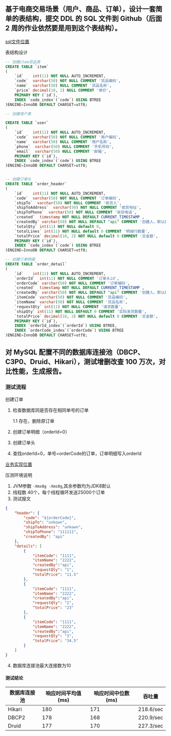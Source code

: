 ## 基于电商交易场景（用户、商品、订单），设计一套简单的表结构，提交 DDL 的 SQL 文件到 Github（后面 2 周的作业依然要是用到这个表结构）。
[sql文件位置](./src/main/resources/db/migration/)

表结构设计
```sql
-- 创建item货品表
CREATE TABLE `item`
(
    `id`    int(11) NOT NULL AUTO_INCREMENT,
    `code`  varchar(50) NOT NULL COMMENT '货品编码',
    `name`  varchar(50) NULL COMMENT '货品名称',
    `price` decimal(10, 2) NULL COMMENT '单价',
    PRIMARY KEY (`id`),
    INDEX `code_index`(`code`) USING BTREE
)ENGINE=InnoDB DEFAULT CHARSET=utf8;

-- 创建用户表

CREATE TABLE `user`
(
    `id`    int(11) NOT NULL AUTO_INCREMENT,
    `code`  varchar(50) NOT NULL COMMENT '用户编码',
    `name`  varchar(50) NULL COMMENT '用户名称',
    `phone`  varchar(50) NULL COMMENT '手机号码',
    `email`  varchar(50) NULL COMMENT '邮箱',
    PRIMARY KEY (`id`),
    INDEX `code_index`(`code`) USING BTREE
)ENGINE=InnoDB DEFAULT CHARSET=utf8;


-- 创建订单头
CREATE TABLE `order_header`
(
    `id`    int(11) NOT NULL AUTO_INCREMENT,
    `code`  varchar(50) NOT NULL COMMENT '订单编码',
    `shipTo`  varchar(50) NOT NULL COMMENT '收货人',
    `shipToAddress`  varchar(50) NOT NULL COMMENT '收货地址',
    `shipToPhone`  varchar(50) NOT NULL COMMENT '收货电话',
    `created`  timestamp NOT NULL DEFAULT CURRENT_TIMESTAMP ,
    `createdBy` varchar(50) NOT NULL DEFAULT "api" COMMENT '创建人，默认接口创建',
    `totalQty` int(11) NOT NULL default 0,
    `totalLines` int(11) NOT NULL default 0 COMMENT '明细行数量',
    `totalPrice` decimal(10, 2) NOT NULL default 0 COMMENT '总金额',
    PRIMARY KEY (`id`),
    INDEX `code_index`(`code`) USING BTREE
)ENGINE=InnoDB DEFAULT CHARSET=utf8;

-- 创建订单明细
CREATE TABLE `order_detail`
(
    `id`    int(11) NOT NULL AUTO_INCREMENT,
    `orderId`  int(11) NOT NULL COMMENT '订单头id',
    `orderCode` varchar(50) NOT NULL COMMENT '订单编码',
    `created`  timestamp NOT NULL DEFAULT CURRENT_TIMESTAMP ,
    `createdBy` varchar(50) NOT NULL DEFAULT "api" COMMENT '创建人，默认接口创建',
    `itemCode` varchar(50) NOT NULL COMMENT '货品编码',
    `itemName` varchar(50) NOT NULL COMMENT '货品名称',
    `requestQty` int(11) NOT NULL COMMENT '请求数量',
    `shipQty` int(11) NOT NULL DEFAULT 0 COMMENT '实际发货数量',
    `totalPrice` decimal(10, 2) NOT NULL default 0 COMMENT '总金额',
    PRIMARY KEY (`id`),
    INDEX `orderId_index`(`orderId`) USING BTREE,
    INDEX `orderCode_index`(`orderCode`) USING BTREE
)ENGINE=InnoDB DEFAULT CHARSET=utf8;
```

## 对 MySQL 配置不同的数据库连接池（DBCP、C3P0、Druid、Hikari），测试增删改查 100 万次，对比性能，生成报告。

### 测试流程
创建订单
1. 检查数据库同是否存在相同单号的订单
    
    1.1 存在，删除原订单
2. 创建订单明细（orderId=0）
3. 创建订单头
4. 查找orderId=0，单号=orderCode的订单，订单明细写入orderId

[业务实现位置](./src/main/java/indi/kurok1/database/service/OrderService.java)

压测环境说明
1. JVM参数 `-Xmx8g -Xms8g`,其余参数均为JDK8默认
2. 线程数 40个，每个线程循环发送25000个订单
3. 测试报文
```json
{
    "header": {
        "code": "${orderCode}",
        "shipTo": "unkown",
        "shipToAddress": "unkown",
        "shipToPhone": "111111",
        "createdBy": "api"
    },
    "details": [
        {
            "itemCode": "1111",
            "itemName": "2222",
            "createdBy":"api",
            "requestQty": "1",
            "totalPrice": "11.5"
        },
        {
            "itemCode": "1111",
            "itemName": "2222",
            "createdBy":"api",
            "requestQty": "2",
            "totalPrice": "23"
        },
        {
            "itemCode": "1111",
            "itemName": "2222",
            "createdBy":"api",
            "requestQty": "3",
            "totalPrice": "34.5"
        }
    ]
}
```
4. 数据库连接池最大连接数为10

#### 测试结论
|数据库连接池| 响应时间平均值(ms)| 响应时间中位数(ms)| 吞吐量 |
|-----| ----------- | ---------------- | ---- |
|Hikari| 180 | 171 | 218.6/sec|
|DBCP2| 178 | 168| 220.9/sec|
|Druid| 177 | 170| 227.3/sec|
